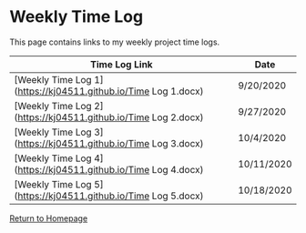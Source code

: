 # Weekly Time Log

This page contains links to my weekly project time logs. 

**Time Log Link** | **Date**
------------ | -----------
[Weekly Time Log 1](https://kj04511.github.io/Time Log 1.docx) | 9/20/2020
[Weekly Time Log 2](https://kj04511.github.io/Time Log 2.docx) | 9/27/2020
[Weekly Time Log 3](https://kj04511.github.io/Time Log 3.docx) | 10/4/2020
[Weekly Time Log 4](https://kj04511.github.io/Time Log 4.docx) | 10/11/2020
[Weekly Time Log 5](https://kj04511.github.io/Time Log 5.docx) | 10/18/2020



[Return to Homepage](https://kj04511.github.io/)
